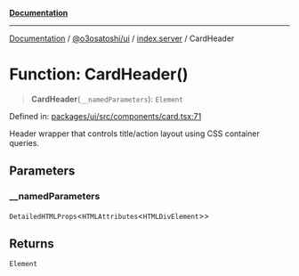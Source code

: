 [**Documentation**](../../../../README.md)

***

[Documentation](../../../../README.md) / [@o3osatoshi/ui](../../README.md) / [index.server](../README.md) / CardHeader

# Function: CardHeader()

> **CardHeader**(`__namedParameters`): `Element`

Defined in: [packages/ui/src/components/card.tsx:71](https://github.com/o3osatoshi/experiment/blob/04dfa58df6e48824a200a24d77afef7ce464e1ae/packages/ui/src/components/card.tsx#L71)

Header wrapper that controls title/action layout using CSS container queries.

## Parameters

### \_\_namedParameters

`DetailedHTMLProps`\<`HTMLAttributes`\<`HTMLDivElement`\>\>

## Returns

`Element`
